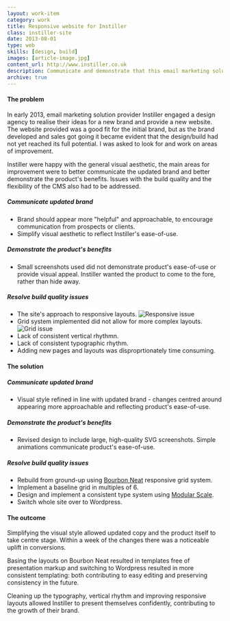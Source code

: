 ```yaml
---
layout: work-item
category: work
title: Responsive website for Instiller
class: instiller-site
date: 2013-08-01
type: web
skills: [design, build]
images: [article-image.jpg]
content_url: http://www.instiller.co.uk
description: Communicate and demonstrate that this email marketing solution is the choice for digital agencies.
archive: true
---
```


#### The problem

In early 2013, email marketing solution provider Instiller engaged a design agency to realise their ideas for a new brand and provide a new website. The website provided was a good fit for the initial brand, but as the brand developed and sales got going it became evident that the design/build had not yet reached its full potential. I was asked to look for and work on areas of improvement.

Instiller were happy with the general visual aesthetic, the main areas for improvement were to better communicate the updated brand and better demonstrate the product's benefits. Issues with the build quality and the flexibility of the CMS also had to be addressed.

##### Communicate updated brand
* Brand should appear more "helpful" and approachable, to encourage communication from prospects or clients.
* Simplify visual aesthetic to reflect Instiller's ease-of-use.

##### Demonstrate the product's benefits
* Small screenshots used did not demonstrate product's ease-of-use or provide visual appeal. Instiller wanted the product to come to the fore, rather than hide away.

##### Resolve build quality issues
* The site's approach to responsive layouts. ![Responsive issue](/img/work-item-instiller-site-responsive-issue.png "Responsive issue")
* Grid system implemented did not allow for more complex layouts. ![Grid issue](/img/work-item-instiller-site-grid-issue.png "Grid issue")
* Lack of consistent vertical rhythmn.
* Lack of consistent typographic rhythm.
* Adding new pages and layouts was disproprtionately time consuming.

#### The solution

##### Communicate updated brand
* Visual style refined in line with updated brand - changes centred around appearing more approachable and reflecting product's ease-of-use.

##### Demonstrate the product's benefits
* Revised design to include large, high-quality SVG screenshots. Simple animations communicate product's ease-of-use.

##### Resolve build quality issues
* Rebuild from ground-up using [Bourbon Neat](http://neat.bourbon.io/) responsive grid system.
* Implement a baseline grid in multiples of 6.
* Design and implement a consistent type system using [Modular Scale](http://modularscale.com).
* Switch whole site over to Wordpress.

#### The outcome

Simplifying the visual style allowed updated copy and the product itself to take centre stage. Within a week of the changes there was a noticeable uplift in conversions.

Basing the layouts on Bourbon Neat resulted in templates free of presentation markup and switching to Wordpress resulted in more consistent templating: both contributing to easy editing and preserving consistency in the future.

Cleaning up the typography, vertical rhythm and improving responsive layouts allowed Instiller to present themselves confidently, contributing to the growth of their brand.
